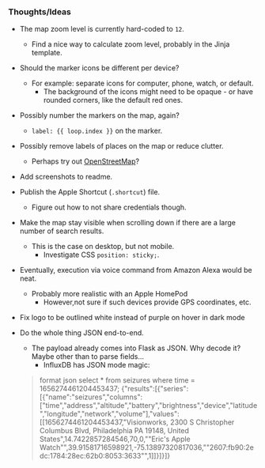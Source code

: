 ### Thoughts/Ideas

- The map zoom level is currently hard-coded to `12`.
    * Find a nice way to calculate zoom level, probably in the Jinja template.

- Should the marker icons be different per device?
    * For example: separate icons for computer, phone, watch, or default.
        - The background of the icons might need to be opaque - or have rounded corners, like the default red ones.

- Possibly number the markers on the map, again?
    * `label: {{ loop.index }}` on the marker.

- Possibly remove labels of places on the map or reduce clutter.
    * Perhaps try out [OpenStreetMap](https://www.openstreetmap.org/)?

- Add screenshots to readme.

- Publish the Apple Shortcut (`.shortcut`) file.
    * Figure out how to not share credentials though.

- Make the map stay visible when scrolling down if there are a large number of search results.
    * This is the case on desktop, but not mobile.
        - Investigate CSS `position: sticky;`.

- Eventually, execution via voice command from Amazon Alexa would be neat.
    * Probably more realistic with an Apple HomePod
        - However,not sure if such devices provide GPS coordinates, etc.

- Fix logo to be outlined white instead of purple on hover in dark mode

- Do the whole thing JSON end-to-end.
    * The payload already comes into Flask as JSON. Why decode it? Maybe other than to parse fields...
        - InfluxDB has JSON mode magic:

    > format json
    > select * from seizures where time = 1656274461204453437;
    {"results":[{"series":[{"name":"seizures","columns":["time","address","altitude","battery","brightness","device","latitude","longitude","network","volume"],"values":[[1656274461204453437,"Visionworks, 2300 S Christopher Columbus Blvd, Philadelphia PA 19148, United States",14.7422857284546,70,0,"\"Eric's Apple Watch\"",39.91581716598921,-75.13897320817036,"\"2607:fb90:2edc:1784:28ec:62b0:8053:3633\"",1]]}]}]}
